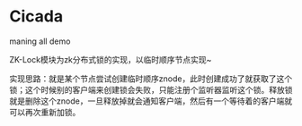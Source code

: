 # Cicada
maning all demo

ZK-Lock模块为zk分布式锁的实现，以临时顺序节点实现~

实现思路：就是某个节点尝试创建临时顺序znode，此时创建成功了就获取了这个锁；这个时候别的客户端来创建锁会失败，只能注册个监听器监听这个锁。释放锁就是删除这个znode，一旦释放掉就会通知客户端，然后有一个等待着的客户端就可以再次重新加锁。
